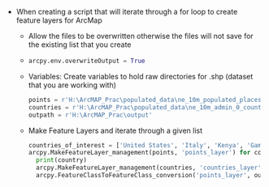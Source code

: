 - When creating a script that will iterate through a for loop to create feature layers for ArcMap
	- Allow the files to be overwritten otherwise the files will not save for the existing list that you create
	-
	  ```python
	  arcpy.env.overwriteOutput = True
	  ```
	- Variables: Create variables to hold raw directories for .shp (dataset that you are working with)
	  ```python
	  points = r'H:\ArcMAP_Prac\populated_data\ne_10m_populated_places.shp'
	  countries = r'H:\ArcMAP_Prac\populated_data\ne_10m_admin_0_countries.shp'
	  outpath = r'H:\ArcMAP_Prac\output'
	  ```
	- Make Feature Layers and iterate through a given list
	  
	  ```python 
	  countries_of_interest = ['United States', 'Italy', 'Kenya', 'Gambia', 'Jordan', 'Lebanon', 'France']
	  arcpy.MakeFeatureLayer_management(points, 'points_layer') for country in countries_of_interest:
	    print(country)
	    arcpy.MakeFeatureLayer_management(countries, 'countries_layer',""" "NAME" = '{}' """.format(country)) arcpy.SelectLayerByLocation_management('points_layer', 'WITHIN', 'countries_layer')
	    arcpy.FeatureClassToFeatureClass_conversion('points_layer', outpath, 'cities_in_{}'.format(country)) 
	  ```